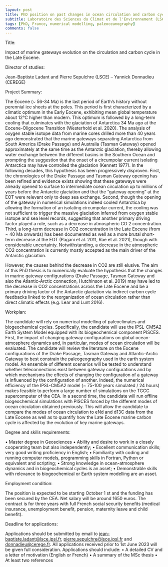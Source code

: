 ```yaml
---
layout: post
title: PhD position on past changes in ocean circulation and carbon cycle (Gif, France)
subtitle: Laboratoire des Sciences du Climat et de l'Environnement (LSCE)
tags: [PhD, France, numerical modelling, paleoceanography]
comments: false
---
```

Title:

Impact of marine gateways evolution on the circulation and carbon cycle in the Late Eocene.

Director of studies:

Jean-Baptiste Ladant and Pierre Sepulchre (LSCE) – Yannick Donnadieu (CEREGE)

Project Summary:

The Eocene (~ 56-34 Ma) is the last period of Earth’s history without perennial ice sheets at the poles.
This period is first characterized by a climatic optimum in the Early Eocene, exhibiting mean global
temperature about 12°C higher than modern. This optimum is followed by a long-term cooling that
culminates with the glaciation of Antarctica 34 Ma ago at the Eocene-Oligocene Transition (Westerhold
et al. 2020). The analysis of oxygen stable isotope data from marine cores drilled more than 40 years
ago demonstrated that the marine gateways separating Antarctica from South America (Drake
Passage) and Australia (Tasman Gateway) opened approximately at the same time as the Antarctic
glaciation, thereby allowing water exchange between the different basins in the Southern Ocean and
prompting the suggestion that the onset of a circumpolar current isolating Antarctica may have
controlled the glaciation (Kennett 1977). In the following decades, this hypothesis has been
progressively disproven. First, the chronologies of the Drake Passage and Tasman Gateway opening
has been refined and evidence exists showing that these gateways were already opened to surface to
intermediate ocean circulation up to millions of years before the Antarctic glaciation and that the
“gateway opening” at the EOT were relevant only to deep sea exchange. Second, though the opening
of the gateway in numerical simulations indeed cooled Antarctica by allowing the formation of an
isolating circumpolar current, the cooling was not sufficient to trigger the massive glaciation inferred
from oxygen stable isotope and sea level records, suggesting that another primary driving factor played
a role, such as a decrease in atmospheric CO 2 concentration. Third, a long-term decrease in CO2
concentration in the Late Eocene (from ~ 40 Ma onwards) has been documented as well as a more
brutal short-term decrease at the EOT (Pagani et al. 2011, Rae et al. 2021), though with considerable
uncertainty. Notwithstanding, a decrease in the atmospheric CO2 concentration is currently mostly
accepted as the main driver of the Antarctic glaciation.

However, the causes behind the decrease in CO2 are still elusive. The aim of this PhD thesis is to
numerically evaluate the hypothesis that the changes in marine gateway configurations (Drake
Passage, Tasman Gateway and also the Atlantic-Arctic connection, Hutchinson et al. 2019) may have
led to the decrease in CO2 concentrations across the Late Eocene and be a primary driving factor of
the Antarctic glaciation via indirect carbon cycle feedbacks linked to the reorganization of ocean
circulation rather than direct climatic effects (e.g. Lear and Lunt 2016).

Workplan:

The candidate will rely on numerical modelling of paleoclimates and biogeochemical cycles.
Specifically, the candidate will use the IPSL-CM5A2 Earth System Model equipped with its
biogeochemical component PISCES. First, the impact of changing gateway configurations on global
ocean-atmosphere dynamics and, in particular, modes of ocean circulation will be evaluated. The
candidate will review the literature on the Eocene configurations of the Drake Passage, Tasman 
Gateway and Atlantic-Arctic Gateway to best constrain the paleogeography used in the earth system
model. An ensemble of different scenarios will be tested to understand whether teleconnections exist
between gateway configurations and by which mechanisms the effects of changing the configuration
of a gateway is influenced by the configuration of another. Indeed, the numerical efficiency of the
IPSL-CM5A2 model (~ 75-100 years simulated / 24 hours) makes feasible to perform a large number of
simulations on the TGCC supercomputer of the CEA. In a second time, the candidate will run offline
biogeochemical simulations with PISCES forced by the different modes of ocean circulation obtained
previously. This will allow the candidate to compare the modes of ocean circulation to eNd and d13C
data from the Late Eocene as well as to quantify how the Late Eocene marine carbon cycle is affected
by the evolution of key marine gateways.

Degree and skills requirements:

• Master degree in Geosciences
• Ability and desire to work in a closely cooperating team but also independently;
• Excellent communication skills; very good writing proficiency in English;
• Familiarity with coding and running computer models, programming skills in Fortran, Python or equivalent and scripting;
• Strong knowledge in ocean-atmosphere dynamics and in biogeochemical cycles is an asset;
• Demonstrable skills with relevance to biogeochemical or Earth system modelling are an asset.

Employment condition:

The position is expected to be starting October 1 st and the funding has been secured by the CEA. Net
salary will be around 1650 euros. The contract is for three years with full French social security benefits
(medical insurance, unemployment benefit, pension, maternity leave and child benefit).

Deadline for applications:

Applications should be submitted by email to jean-baptiste.ladant@lsce.ipsl.fr,
pierre.sepulchre@lsce.ipsl.fr and donnadieu@cerege.fr. All applications received prior to 1st June 2023
will be given full consideration. Applications should include:
• A detailed CV and a letter of motivation (English or French)
• A summary of the MSc thesis
• At least two references
